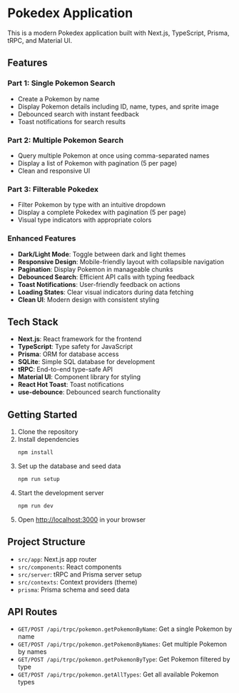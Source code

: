 # Pokedex Application

This is a modern Pokedex application built with Next.js, TypeScript, Prisma, tRPC, and Material UI.

## Features

### Part 1: Single Pokemon Search
- Create a Pokemon by name
- Display Pokemon details including ID, name, types, and sprite image
- Debounced search with instant feedback
- Toast notifications for search results

### Part 2: Multiple Pokemon Search
- Query multiple Pokemon at once using comma-separated names
- Display a list of Pokemon with pagination (5 per page)
- Clean and responsive UI

### Part 3: Filterable Pokedex
- Filter Pokemon by type with an intuitive dropdown
- Display a complete Pokedex with pagination (5 per page)
- Visual type indicators with appropriate colors

### Enhanced Features
- **Dark/Light Mode**: Toggle between dark and light themes
- **Responsive Design**: Mobile-friendly layout with collapsible navigation
- **Pagination**: Display Pokemon in manageable chunks
- **Debounced Search**: Efficient API calls with typing feedback
- **Toast Notifications**: User-friendly feedback on actions
- **Loading States**: Clear visual indicators during data fetching
- **Clean UI**: Modern design with consistent styling

## Tech Stack

- **Next.js**: React framework for the frontend
- **TypeScript**: Type safety for JavaScript
- **Prisma**: ORM for database access
- **SQLite**: Simple SQL database for development
- **tRPC**: End-to-end type-safe API
- **Material UI**: Component library for styling
- **React Hot Toast**: Toast notifications
- **use-debounce**: Debounced search functionality

## Getting Started

1. Clone the repository
2. Install dependencies
   ```bash
   npm install
   ```
3. Set up the database and seed data
   ```bash
   npm run setup
   ```
4. Start the development server
   ```bash
   npm run dev
   ```
5. Open [http://localhost:3000](http://localhost:3000) in your browser

## Project Structure

- `src/app`: Next.js app router
- `src/components`: React components
- `src/server`: tRPC and Prisma server setup
- `src/contexts`: Context providers (theme)
- `prisma`: Prisma schema and seed data

## API Routes

- `GET/POST /api/trpc/pokemon.getPokemonByName`: Get a single Pokemon by name
- `GET/POST /api/trpc/pokemon.getPokemonByNames`: Get multiple Pokemon by names
- `GET/POST /api/trpc/pokemon.getPokemonByType`: Get Pokemon filtered by type
- `GET/POST /api/trpc/pokemon.getAllTypes`: Get all available Pokemon types
